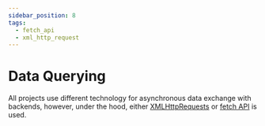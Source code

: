 ```yaml
---
sidebar_position: 8
tags:
  - fetch_api
  - xml_http_request
---
```


# Data Querying

All projects use different technology for asynchronous data exchange with backends, 
however, under the hood, either
[XMLHttpRequests](https://developer.mozilla.org/en-US/docs/Web/API/XMLHttpRequest)
or [fetch API](https://www.w3schools.com/js/js_api_fetch.asp) is used.




